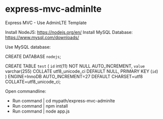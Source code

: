 # express-mvc-adminlte
Express MVC - Use AdminLTE Template

Install NodeJS: https://nodejs.org/en/
Install MySQL Database: https://www.mysql.com/downloads/

Use MySQL database:

CREATE DATABASE `nodejs`;

CREATE TABLE `test` (
  `id` int(11) NOT NULL AUTO_INCREMENT,
  `value` varchar(255) COLLATE utf8_unicode_ci DEFAULT NULL,
  PRIMARY KEY (`id`)
) ENGINE=InnoDB AUTO_INCREMENT=27 DEFAULT CHARSET=utf8 COLLATE=utf8_unicode_ci;


Open commandline:
+ Run command | cd mypath/express-mvc-adminlte 
+ Run command | npm install
+ Run command | node app.js

